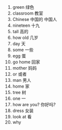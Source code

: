 1. green 绿色
2. classroom 教室
3. Chinese 中国的 中国人
4. nineteen  十九
5. tall  高的
6. how old 几岁
7. day 天
8. some 一些
9. egg 蛋
10. go home 回家
11. mother 妈妈
12. or 或者
13. man 男人
14. home 家
15. tree 树
16. one  一
17. how are you? 你好吗?
18. dress 女装
19. look at 看
20. why
